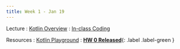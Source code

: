 ```yaml
---
title: Week 1 - Jan 19
---
```


Lecture
: [Kotlin Overview](#)
  : [In-class Coding](#)

Resources
: [Kotlin Playground](https://developer.android.com/training/kotlinplayground)
  : [**HW 0 Released**](#){: .label .label-green }
